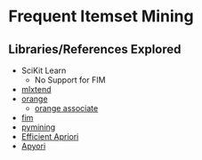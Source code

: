 #	Frequent Itemset Mining
##	Libraries/References Explored
*	SciKit Learn
	-	No Support for FIM
*	[mlxtend](https://pypi.org/project/mlxtend/)
*	[orange](https://docs.biolab.si/2/)
	-	[orange associate](https://orange3-associate.readthedocs.io/en/latest/scripting.html)
*	[fim](https://pypi.org/project/fim/)
*	[pymining](https://pypi.org/project/pymining/)
*	[Efficient Apriori](https://github.com/tommyod/Efficient-Apriori)
*	[Apyori](https://github.com/ymoch/apyori)